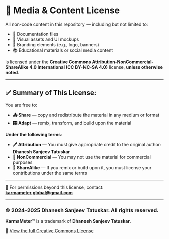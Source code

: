 # 📄 Media & Content License

All non-code content in this repository — including but not limited to:

- 📘 Documentation files  
- 🎨 Visual assets and UI mockups  
- 🧩 Branding elements (e.g., logo, banners)  
- 📚 Educational materials or social media content  

is licensed under the **Creative Commons Attribution-NonCommercial-ShareAlike 4.0 International (CC BY-NC-SA 4.0)** license, **unless otherwise noted**.

---

## ✅ Summary of This License:

You are free to:
- **📤 Share** — copy and redistribute the material in any medium or format  
- **🎛 Adapt** — remix, transform, and build upon the material  

**Under the following terms**:
- **🖊 Attribution** — You must give appropriate credit to the original author:  
  **Dhanesh Sanjeev Tatuskar**  
- **🚫 NonCommercial** — You may not use the material for commercial purposes  
- **🔁 ShareAlike** — If you remix or build upon it, you must license your contributions under the same terms  

---

📧 For permissions beyond this license, contact:  
**karmameter.global@gmail.com**

---

### © 2024–2025 Dhanesh Sanjeev Tatuskar. All rights reserved.  
**KarmaMeter™** is a trademark of **Dhanesh Sanjeev Tatuskar**.

🔗 [View the full Creative Commons License](https://creativecommons.org/licenses/by-nc-sa/4.0/)
